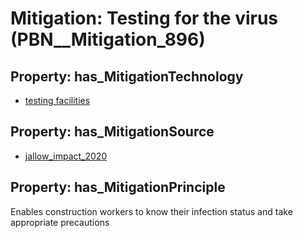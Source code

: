 # Mitigation: __Testing for the virus__ (PBN__Mitigation_896)

## Property: has_MitigationTechnology

* [testing facilities](../Technology/PBN__Technology_3527)

## Property: has_MitigationSource

* [jallow_impact_2020](../Article/PBN__Article_141)

## Property: has_MitigationPrinciple

Enables construction workers to know their infection status and take appropriate precautions

